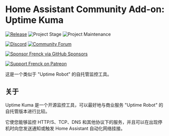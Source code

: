 # Home Assistant Community Add-on: Uptime Kuma

[![Release][release-shield]][release] ![Project Stage][project-stage-shield] ![Project Maintenance][maintenance-shield]

[![Discord][discord-shield]][discord] [![Community Forum][forum-shield]][forum]

[![Sponsor Frenck via GitHub Sponsors][github-sponsors-shield]][github-sponsors]

[![Support Frenck on Patreon][patreon-shield]][patreon]

这是一个类似于 "Uptime Robot" 的自托管监控工具。

## 关于

Uptime Kuma 是一个开源监控工具，可以最好地与商业服务 "Uptime Robot" 的自托管版本进行比较。

它使您能够监控 HTTP/S、TCP、DNS 和其他协议下的服务，并且可以在出现停机时向您发送通知或触发 Home Assistant 自动化网络挂接。

[discord-shield]: https://img.shields.io/discord/478094546522079232.svg
[discord]: https://discord.me/hassioaddons
[forum-shield]: https://img.shields.io/badge/community-forum-brightgreen.svg
[forum]: https://community.home-assistant.io/?
[github-sponsors-shield]: https://frenck.dev/wp-content/uploads/2019/12/github_sponsor.png
[github-sponsors]: https://github.com/sponsors/frenck
[maintenance-shield]: https://img.shields.io/maintenance/yes/2025.svg
[patreon-shield]: https://frenck.dev/wp-content/uploads/2019/12/patreon.png
[patreon]: https://www.patreon.com/frenck
[project-stage-shield]: https://img.shields.io/badge/project%20stage-production%20ready-brightgreen.svg
[release-shield]: https://img.shields.io/badge/version-v0.14.0-blue.svg
[release]: https://github.com/hassio-addons/addon-uptime-kuma/tree/v0.14.0